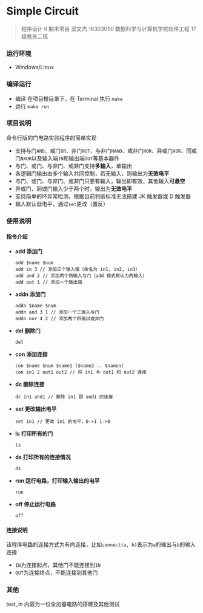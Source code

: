 # Simple Circuit

> 程序设计 Ⅱ 期末项目 梁文杰 16303050 数据科学与计算机学院软件工程 17 级教务二班

### 运行环境

- Windows/Linux

### 编译运行

- 编译
  在项目根目录下，在 Terminal 执行
  `make`
- 运行
  `make run`

### 项目说明

命令行版的门电路实验程序的简单实现

- 支持与门`AND`、或门`OR`、非门`NOT`、与非门`NAND`、或非门`NOR`、异或门`XOR`、同或门`NXOR`以及输入端`IN`和输出端`OUT`等基本器件
- 与门、或门、与非门、或非门支持**多输入**，单输出
- 各逻辑门输出由多个输入共同控制，若无输入，则输出为**无效电平**
- 与门、或门、与非门、或非门只要有输入，输出即有效，其他输入**可悬空**
- 异或门、同或门输入少于两个时，输出为**无效电平**
- 支持简单的环异常检测，根据目前判断标准无法搭建 JK 触发器或 D 触发器
- 输入默认低电平，通过`set`更改（置反）

### 使用说明

#### 指令介绍

- **add 添加门**
  ```
  add $name $num
  add in 3 // 添加三个输入端（命名为 in1, in2, in3）
  add and 2 // 添加两个两输入与门（add 模式默认为两输入）
  add out 1 // 添加一个输出端
  ```
- **addn 添加门**
  ```
  addn $name $num
  addn and 3 1 // 添加一个三输入与门
  addn nor 4 2 // 添加两个四输出或非门
  ```
- **del 删除门**
  ```
  del
  ```
- **con 添加连接**
  ```
  con $name $num $name1 ($name2 .. $namen)
  con in1 2 out1 out2 // 将 in1 与 out1 和 out2 连接
  ```
- **dc 删除连接**
  ```
  dc in1 and1 // 删除 in1 跟 and1 的连接
  ```
- **set 更改输出电平**
  ```
  set in1 // 更改 in1 的电平，0->1 1->0
  ```
- **ls 打印所有的门**
  ```
  ls
  ```
- **ds 打印所有的连接情况**
  ```
  ds
  ```
- **run 运行电路，打印输入输出的电平**
  ```
  run
  ```
- **off 停止运行电路**
  ```
  off
  ```

#### 连接说明

该程序电路的连接方式为有向连接，比如`connect(a, b)`表示为`a`的输出与`b`的输入连接

- `IN`为连接起点，其他门不能连接到`IN`
- `OUT`为连接终点，不能连接到其他门

### 其他

test_in 内容为一位全加器电路的搭建及其他测试

